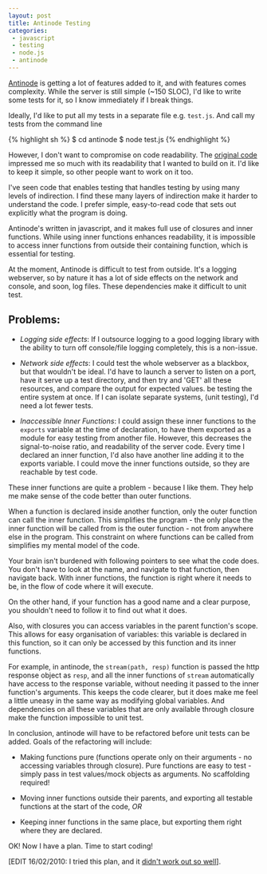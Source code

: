 ```yaml
---
layout: post
title: Antinode Testing
categories:
 - javascript
 - testing
 - node.js
 - antinode
---
```


[Antinode](http://github.com/mhansen/antinode) is getting a lot of features
added to it, and with features comes complexity.  While the server is still
simple (~150 SLOC), I'd like to write some tests for it, so I know immediately if
I break things.

Ideally, I'd like to put all my tests in a separate file e.g. `test.js`. And
call my tests from the command line

{% highlight sh %}
$ cd antinode
$ node test.js
{% endhighlight %}

However, I don't want to compromise on code readability. The 
[original code](http://gist.github.com/246761) impressed me so much with its
readability that I wanted to build on it. I'd like to keep it simple, so
other people want to work on it too.

I've seen code that enables testing that handles testing by using many levels
of indirection. I find these many layers of indirection make it harder to
understand the code.  I prefer simple, easy-to-read code that sets out
explicitly what the program is doing.

Antinode's written in javascript, and it makes full use of closures and inner
functions. While using inner functions enhances readability, it is impossible
to access inner functions from outside their containing function, which is
essential for testing.

At the moment, Antinode is difficult to test from outside. It's a logging
webserver, so by nature it has a lot of side effects on the network and
console, and soon, log files. These dependencies make it difficult to unit test.

Problems:
---------

 - *Logging side effects*: If I outsource logging to a good logging library with
   the ability to turn off console/file logging completely, this is a non-issue.

 - *Network side effects*: I could test the whole webserver as a blackbox, but
   that wouldn't be ideal. I'd have to launch a server to listen on a port,
   have it serve up a test directory, and then try and 'GET' all these
   resources, and compare the output for expected values.  be testing the
   entire system at once. If I can isolate separate systems, (unit testing), I'd 
   need a lot fewer tests.

 - *Inaccessible Inner Functions*: I could assign these inner functions to the
   `exports` variable at the time of declaration, to have them exported as a
   module for easy testing from another file. However, this decreases the
   signal-to-noise ratio, and readability of the server code. Every time I
   declared an inner function, I'd also have another line adding it to the
   exports variable. I could move the inner functions outside, so they are
   reachable by test code.

These inner functions are quite a problem - because I like them. They help me
make sense of the code better than outer functions.

When a function is declared inside another function, only the outer function
can call the inner function. This simplifies the program - the only place the
inner function will be called from is the outer function - not from anywhere
else in the program. This constraint on where functions can be called from
simplifies my mental model of the code.

Your brain isn't burdened with following pointers to see what the code does.
You don't have to look at the name, and navigate to that function, then
navigate back. With inner functions, the function is right where it needs to
be, in the flow of code where it will execute.

On the other hand, if your function has a good name and a clear purpose, you
shouldn't need to follow it to find out what it does.

Also, with closures you can access variables in the parent function's scope.
This allows for easy organisation of variables: this variable is declared in
this function, so it can only be accessed by this function and its inner
functions.

For example, in antinode, the `stream(path, resp)` function is passed the http
response object as `resp`, and all the inner functions of `stream`
automatically have access to the response variable, without needing it passed
to the inner function's arguments. This keeps the code clearer, but it does
make me feel a little uneasy in the same way as modifying global variables. And
dependencies on all these variables that are only available through closure
make the function impossible to unit test.

In conclusion, antinode will have to be refactored before unit tests can be
added. Goals of the refactoring will include:

 - Making functions pure (functions operate only on their arguments - no accessing 
   variables through closure). Pure functions are easy to test - simply pass in test
   values/mock objects as arguments. No scaffolding required!

 - Moving inner functions outside their parents, and exporting all testable
   functions at the start of the code, *OR*

 - Keeping inner functions in the same place, but exporting them right where
   they are declared.

OK! Now I have a plan. Time to start coding!

\[EDIT 16/02/2010: I tried this plan, and it <a
href="/antinode-testing-pt2">didn't work out so well</a>\].
